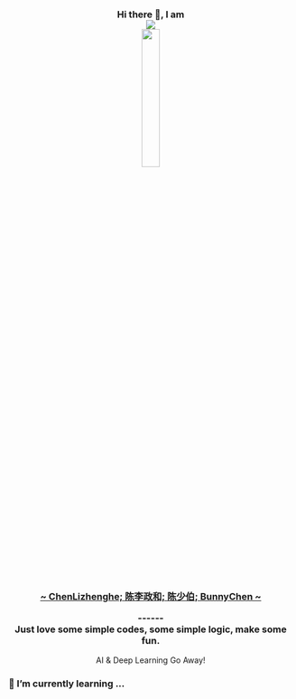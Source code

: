 <h3 align ="center">Hi there 👋, I am
<a href="https://bunnychen.top/about"><div align="center" >  <img src="https://readme-typing-svg.herokuapp.com/?size=25&center=true&vCenter=true&multiline=true&width=800&height=120&lines=Lizhenghe.Chen;A+Stupid+Computer+Science+Student+......"></div>

  <img src="https://user-images.githubusercontent.com/61171413/167298813-66338313-da39-49f6-9bd5-8600cc444383.png" width=25% height=25%>
 
  <p>~ ChenLizhenghe; 陈李政和; 陈少伯; BunnyChen ~</p> </a>
  ------
<div align ="center" >Just love some simple codes, some simple logic, make some fun.  </div></h3>
<p align ="center"> AI & Deep Learning Go Away!</p>
  
### 🌱 I’m currently learning ...
<!--
**Lizhenghe-Chen/Lizhenghe-Chen** is a ✨ _special_ ✨ repository because its `README.md` (this file) appears on your GitHub profile.

Here are some ideas to get you started:

- 🔭 I’m currently working on ...
- 🌱 I’m currently learning ...
- 👯 I’m looking to collaborate on ...
- 🤔 I’m looking for help with ...
- 💬 Ask me about ...
- 📫 How to reach me: ...
- 😄 Pronouns: ...
- ⚡ Fun fact: ...
-->
